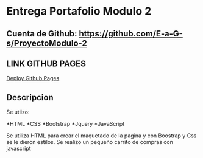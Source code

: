 # Entrega Portafolio Modulo 2

## Cuenta de Github: https://github.com/E-a-G-s/ProyectoModulo-2

## LINK GITHUB PAGES

[Deploy Github Pages]()

## Descripcion

Se utiizo:

*HTML
*CSS
*Bootstrap
*Jquery
\*JavaScript

Se utiliza HTML para crear el maquetado de la pagina y con Boostrap y Css se le dieron estilos.
Se realizo un pequeño carrito de compras con javascript
